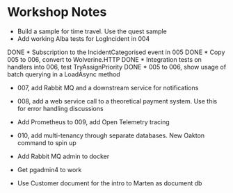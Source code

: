 # Workshop Notes

* Build a sample for time travel. Use the quest sample
* Add working Alba tests for LogIncident in 004

DONE * Subscription to the IncidentCategorised event in 005
DONE * Copy 005 to 006, convert to Wolverine.HTTP
DONE * Integration tests on handlers into 006, test TryAssignPriority
DONE * 005 to 006, show usage of batch querying in a LoadAsync method
* 007, add Rabbit MQ and a downstream service for notifications
* 008, add a web service call to a theoretical payment system. Use this for error handling discussions
* Add Prometheus to 009, add Open Telemetry tracing
* 010, add multi-tenancy through separate databases. New Oakton command to spin up 
* Add Rabbit MQ admin to docker
* Get pgadmin4 to work



* Use Customer document for the intro to Marten as document db
